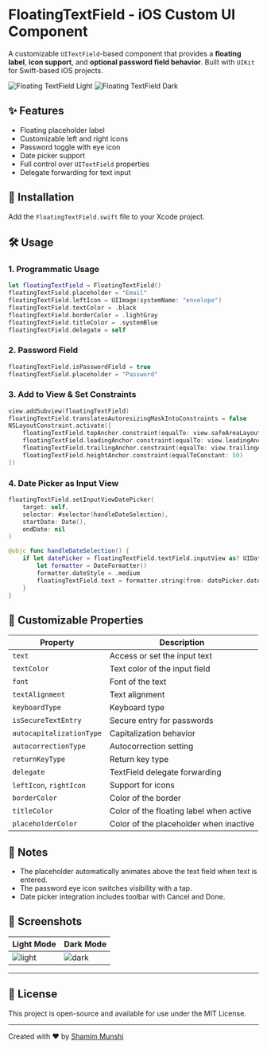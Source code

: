 # FloatingTextField - iOS Custom UI Component

A customizable `UITextField`-based component that provides a **floating label**, **icon support**, and **optional password field behavior**. Built with `UIKit` for Swift-based iOS projects.

![Floating TextField Light](screenshots/floating_textfield_light.png)
![Floating TextField Dark](screenshots/floating_textfield_dark.png)

## ✨ Features

- Floating placeholder label
- Customizable left and right icons
- Password toggle with eye icon
- Date picker support
- Full control over `UITextField` properties
- Delegate forwarding for text input

## 🧹 Installation

Add the `FloatingTextField.swift` file to your Xcode project.

## 🛠 Usage

### 1. Programmatic Usage

```swift
let floatingTextField = FloatingTextField()
floatingTextField.placeholder = "Email"
floatingTextField.leftIcon = UIImage(systemName: "envelope")
floatingTextField.textColor = .black
floatingTextField.borderColor = .lightGray
floatingTextField.titleColor = .systemBlue
floatingTextField.delegate = self
```

### 2. Password Field

```swift
floatingTextField.isPasswordField = true
floatingTextField.placeholder = "Password"
```

### 3. Add to View & Set Constraints

```swift
view.addSubview(floatingTextField)
floatingTextField.translatesAutoresizingMaskIntoConstraints = false
NSLayoutConstraint.activate([
    floatingTextField.topAnchor.constraint(equalTo: view.safeAreaLayoutGuide.topAnchor, constant: 50),
    floatingTextField.leadingAnchor.constraint(equalTo: view.leadingAnchor, constant: 20),
    floatingTextField.trailingAnchor.constraint(equalTo: view.trailingAnchor, constant: -20),
    floatingTextField.heightAnchor.constraint(equalToConstant: 50)
])
```

### 4. Date Picker as Input View

```swift
floatingTextField.setInputViewDatePicker(
    target: self,
    selector: #selector(handleDateSelection),
    startDate: Date(),
    endDate: nil
)

@objc func handleDateSelection() {
    if let datePicker = floatingTextField.textField.inputView as? UIDatePicker {
        let formatter = DateFormatter()
        formatter.dateStyle = .medium
        floatingTextField.text = formatter.string(from: datePicker.date)
    }
}
```

## 🧹 Customizable Properties

| Property | Description |
|---------|-------------|
| `text` | Access or set the input text |
| `textColor` | Text color of the input field |
| `font` | Font of the text |
| `textAlignment` | Text alignment |
| `keyboardType` | Keyboard type |
| `isSecureTextEntry` | Secure entry for passwords |
| `autocapitalizationType` | Capitalization behavior |
| `autocorrectionType` | Autocorrection setting |
| `returnKeyType` | Return key type |
| `delegate` | TextField delegate forwarding |
| `leftIcon`, `rightIcon` | Support for icons |
| `borderColor` | Color of the border |
| `titleColor` | Color of the floating label when active |
| `placeholderColor` | Color of the placeholder when inactive |

## 📌 Notes

- The placeholder automatically animates above the text field when text is entered.
- The password eye icon switches visibility with a tap.
- Date picker integration includes toolbar with Cancel and Done.

## 📂 Screenshots

| Light Mode | Dark Mode |
|------------|-----------|
| ![light](screenshots/floating_textfield_light.png) | ![dark](screenshots/floating_textfield_dark.png) |

---

## 📄 License

This project is open-source and available for use under the MIT License.

---

Created with ❤️ by [Shamim Munshi](https://github.com/munshicomputer)


